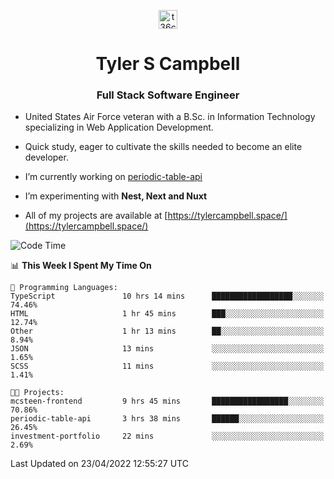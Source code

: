 <p align="center">
<a href="https://www.linkedin.com/in/t36campbell" target="blank"><img align="center" src="https://ik.imagekit.io/t36campbell/Portfolio/linkedin.png.original_m8bbGgPh6.png" alt="t36campbell" height="30" width="30" /></a>
</p>
<h1 align="center">Tyler S Campbell</h1>
<h3 align="center">Full Stack Software Engineer</h3>

* United States Air Force veteran with a B.Sc. in Information Technology specializing in Web Application Development. 

* Quick study, eager to cultivate the skills needed to become an elite developer.

* I’m currently working on [periodic-table-api](https://github.com/t36campbell/periodic-table-api)

* I’m experimenting with **Nest, Next and Nuxt**

* All of my projects are available at [https://tylercampbell.space/](https://tylercampbell.space/)

<!--START_SECTION:waka-->
![Code Time](http://img.shields.io/badge/Code%20Time-1%2C588%20hrs%206%20mins-blue)

📊 **This Week I Spent My Time On** 

```text
💬 Programming Languages: 
TypeScript               10 hrs 14 mins      ██████████████████░░░░░░░   74.46% 
HTML                     1 hr 45 mins        ███░░░░░░░░░░░░░░░░░░░░░░   12.74% 
Other                    1 hr 13 mins        ██░░░░░░░░░░░░░░░░░░░░░░░   8.94% 
JSON                     13 mins             ░░░░░░░░░░░░░░░░░░░░░░░░░   1.65% 
SCSS                     11 mins             ░░░░░░░░░░░░░░░░░░░░░░░░░   1.41%

🐱‍💻 Projects: 
mcsteen-frontend         9 hrs 45 mins       █████████████████░░░░░░░░   70.86% 
periodic-table-api       3 hrs 38 mins       ██████░░░░░░░░░░░░░░░░░░░   26.45% 
investment-portfolio     22 mins             ░░░░░░░░░░░░░░░░░░░░░░░░░   2.69%

```


 Last Updated on 23/04/2022 12:55:27 UTC
<!--END_SECTION:waka-->
